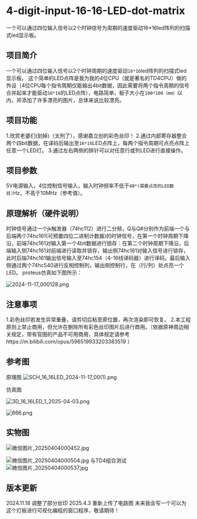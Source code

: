 # 4-digit-input-16-16-LED-dot-matrix
一个可以通过四位输入信号以2个时钟信号为周期的速度驱动16*16led阵列的扫描式led显示板。
## 项目简介
一个可以通过四位输入信号以2个时钟周期的速度驱动`16*16`led阵列的扫描式led显示板。
这个简单的LED点阵是我为我的4位CPU（就是著名的TD4CPU）做的外设（4位CPU每个指令周期仅能输出4bit数据，因此需要将两个指令周期的信号合并起来才能驱动`16*16`的LED点阵），电路简单，板子大小在`100*100（mm）`以内，并添加了许多漂亮的图片，总体来说比较漂亮。

## 项目功能
1.欣赏老婆们(划掉)（太刑了），感谢嘉立创的彩色丝印！
2.通过内部寄存器整合两个四bit数据，在译码后输出至`16*16`LED点阵上，每两个指令周期可点亮点阵上任意一个LED灯。
3.通过左右两侧的排针可以对任意行或列LED进行直接操作。

## 项目参数
5V电源输入，4位控制信号输入，输入时钟频率不低于`48*(需要点亮的LED数目)`Hz，不高于10MHz（参考值）。

## 原理解析（硬件说明）
时钟信号通过一个jk触发器（74hc112）进行二分频，Q与Q#分别作为前端一个与后端两个74hc161(可预置四位二进制计数器)的时钟信号，在第一个时钟周期下降沿，前端74hc161对输入第一个4bit数据进行锁存：在第二个时钟周期下降沿，后端输入侧74hc161对前端进行读取并锁存，输出侧74hc161对输入信号进行锁存，此时后端74hc161输出信号输入至74hc154（4-16线译码器）进行译码，最后输入侧通过两个74hc540进行反相控制列，输出侧控制行，在（行/列）处点亮一个LED。
proteus仿真如下图所示：

![2024-11-17_000128.png](//image.lceda.cn/oshwhub/649a1d17a6c6422b9219931c9b3ac4e5.png)
## 注意事项
1.彩色丝印若发生异常重叠，请剪切后粘至原位置，再次渲染即可恢复。
2.本工程原则上禁止商用，但允许在删除所有彩色丝印图片后进行商用。（依据原神周边相关规定，带有官图的产品不可用商用，具体规定请参考https://m.bilibili.com/opus/596519933203383519 ）
## 参考图
原理图
![SCH_16_16LED_2024-11-17_00(1).png](//image.lceda.cn/oshwhub/cc734302e5e647d4b7a368dd0ffff092.png)

仿真图

![3D_16_16LED_1_2025-04-03.png](https://image.lceda.cn/oshwhub/pullImage/b9507290e20a43c3b46bb07145def999.png)

![666.png](https://image.lceda.cn/oshwhub/pullImage/6dcd45e8d5364ce8aff3f8985aa6ab89.png)
## 实物图

![微信图片_20250404000452.jpg](https://image.lceda.cn/oshwhub/pullImage/df0a0603b7d04e6f968344df1b82a6c8.jpg)

![微信图片_20250404000504.jpg](https://image.lceda.cn/oshwhub/pullImage/ba674113d602409d9451e9b98dbed76b.jpg)
与TD4组合测试
![微信图片_20250404000537.jpg](https://image.lceda.cn/oshwhub/pullImage/0a00d27df0024031ba9ac64c4244a689.jpg)

## 版本更新
2024.11.18  调整了部分丝印
2025.4.3 重新上传了电路图
未来我会写一个可以为这个灯板进行可视化编程的窗口程序，敬请期待！
